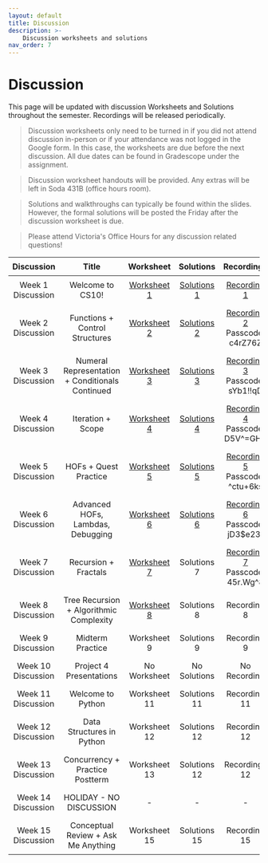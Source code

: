 ```yaml
---
layout: default
title: Discussion
description: >-
    Discussion worksheets and solutions
nav_order: 7
---
```


# Discussion

This page will be updated with discussion Worksheets and Solutions throughout the semester. Recordings will be released periodically.

> Discussion worksheets only need to be turned in if you did not attend discussion in-person or if your attendance was not logged in the Google form. In this case, the worksheets are due before the next discussion. All due dates can be found in Gradescope under the assignment. 

> Discussion worksheet handouts will be provided. Any extras will be left in Soda 431B (office hours room).

> Solutions and walkthroughs can typically be found within the slides. However, the formal solutions will be posted the Friday after the discussion worksheet is due.

> Please attend Victoria's Office Hours for any discussion related questions!

<style>
  table {
    width: 100%;
    border-collapse: collapse;
  }
  th, td {
    text-align: center;
    padding: 8px;
  }
</style>

<table>
  <thead>
    <tr>
      <th>Discussion</th>
      <th>Title</th>
      <th>Worksheet</th>
      <th>Solutions</th>
      <th>Recordings</th>
      <th>Slides</th>
    </tr>
  </thead>
  <tbody>
    <tr>
      <td>Week 1 Discussion</td>
      <td>Welcome to CS10!</td>
      <td><a href="https://docs.google.com/document/d/1GwmYDp-1uJ4uQSHnT7njHEuB3As9f4Zu/edit?usp=sharing&ouid=106220240438634734707&rtpof=true&sd=true">Worksheet 1</a></td>
      <td><a href="https://docs.google.com/document/d/12rjkpdVLegsktfJMDQGZGVpIh0yqXIJU/edit?usp=sharing&ouid=106220240438634734707&rtpof=true&sd=true">Solutions 1</a></td>
      <td><a href="https://drive.google.com/drive/folders/1JN8NpOxVk_lWZ_Gkaw-A7hVon-EcAcwu?usp=sharing">Recording 1</a></td>
      <td><a href="https://docs.google.com/presentation/d/1BSoHMe8QN-09XX3Yt_cxDJi79Yk99BVhliWe1wfFcp8/edit?usp=sharing">Slides 1</a></td>
    </tr> 
    <tr>
      <td>Week 2 Discussion</td>
      <td>Functions + Control Structures</td>
      <td><a href="https://docs.google.com/document/d/1l4UlkjablKPeA7voDmu-CgFNGwjSkPv7/edit?usp=sharing&ouid=106220240438634734707&rtpof=true&sd=true">Worksheet 2</a></td>
      <td><a href="https://docs.google.com/document/d/1PasTyjnTPHlhhA7TSn0_vP7eSy9LRYrz/edit?usp=sharing&ouid=106220240438634734707&rtpof=true&sd=true">Solutions 2</a></td>
      <td><a href="https://berkeley.zoom.us/rec/share/CfdThlSdw4WaOo0SJjD70Ive4Sc2A63C5CuckpKLLkTocuEviLPVwpHflOjd64bE.bUDZOy0REcWsPj7k">
Recording 2</a><br/>Passcode: c4rZ76Z</td>
      <td><a href="https://docs.google.com/presentation/d/1t38xDPooeHmzZwIgcEVZtkP-Rd8NbkqQlz_SWPcccTM/edit?usp=sharing">Slides 2</a></td>
    </tr>
     <tr>
      <td>Week 3 Discussion</td>
      <td>Numeral Representation + Conditionals Continued</td>
      <td><a href="https://docs.google.com/document/d/1svo40V6A3TrxY9Zaz9WKPBifYS7G8tUa/edit?usp=sharing&ouid=106220240438634734707&rtpof=true&sd=true">Worksheet 3</a></td>
      <td><a href="https://docs.google.com/document/d/1q-2hNBxLBwNIc1rHYVyI1Km93F-IWs9w/edit?usp=sharing&ouid=106220240438634734707&rtpof=true&sd=true">Solutions 3</a></td>
      <td><a href="https://berkeley.zoom.us/rec/share/mZXtEpBlDOLkBWC3hUKtct5tRkwE3ItzqFG9rf5bGuK1d8SqOvAiYPDaVgIay1pa.6acfX8qDnWhE-mZJ">Recording 3</a><br/>Passcode: sYb1!!qD</td>
      <td><a href="https://docs.google.com/presentation/d/1wtV1TCFRCFbhIWyuJWiKbRcxUDmZI3IXH0TEw8Uoo6s/edit?usp=sharing">Slides 3</a></td>
    </tr>
    <tr>
      <td>Week 4 Discussion</td>
      <td>Iteration + Scope</td>
      <td><a href="https://docs.google.com/document/d/1ADyMALpPxa_2EcGO5ClYU6wD-G2zi2TB/edit?usp=sharing&ouid=106220240438634734707&rtpof=true&sd=true">Worksheet 4</a></td>
      <td><a href="https://docs.google.com/document/d/1YdqmYwgOJoXfTRNvStbj0KOJbG7r0NPM/edit?usp=sharing&ouid=106220240438634734707&rtpof=true&sd=true">Solutions 4</a></td>
      <td><a href="https://berkeley.zoom.us/rec/share/7sOSRhqh9yW5Zef67r2GM0vzbBM2rA7l_OMP0OoA9gNA7PDhUwxAgpNVd5SmVXX7.35V4Rz3CwIUTZf-c">Recording 4</a><br/>Passcode: D5V^=GH4</td>
      <td><a href="https://docs.google.com/presentation/d/18_9rL-cQsYlqUoZXc2wCvA-Op85fVfVmYdgfqll78lk/edit?usp=sharing">Slides 4</a></td>
    </tr>
    <tr>
      <td>Week 5 Discussion</td>
      <td>HOFs + Quest Practice</td>
      <td><a href="https://docs.google.com/document/d/15eF8ev0Ht4G2Ij_MvkJO0ow9Zb8i1Jws/edit?usp=sharing&ouid=106220240438634734707&rtpof=true&sd=true">Worksheet 5</a></td>
      <td><a href="https://docs.google.com/document/d/1xY8Qn7U1eJvSEZ01GbKicSV487WkNmdD/edit?usp=sharing&ouid=106220240438634734707&rtpof=true&sd=true">Solutions 5</a></td>
      <td><a href="https://berkeley.zoom.us/rec/share/in9Q4pphPo5KWUKS2jr4W0wQ_oSsWYwEO8lOpWgBYmzEnN3AQin30_Xn88AeOEG8.oTMgUKTjqONlUxsY">Recording 5</a><br/>Passcode: ^ctu+6ks</td>
      <td><a href="https://docs.google.com/presentation/d/1JRY_LnAHqvno8bP8MJBEBVZgJwSQ32qX6M0JkFMN3O8/edit?usp=drive_link">Slides 5</a></td>
    </tr>
    <tr>
      <td>Week 6 Discussion</td>
      <td>Advanced HOFs, Lambdas, Debugging</td>
      <td><a href="https://docs.google.com/document/d/1Q1HLIjJfhrw7qwXO80Jdv8dLkRY1YMn3/edit?usp=sharing&ouid=106220240438634734707&rtpof=true&sd=true">Worksheet 6</a></td>
      <td><a href="https://docs.google.com/document/d/1fD37mgnQoAIIUkeN_BYwy01UKMnCIOPO/edit?usp=sharing&ouid=106220240438634734707&rtpof=true&sd=true">Solutions 6</a></td>
<td><a href="https://berkeley.zoom.us/rec/share/rTMMmYH_a4fhM-bihf_Z1V20x9rsHB7Mt2atXB2aORGkyzPCKQNk-SwTvakSlLFk.rZAoCy8BZDF43chF">Recording 6</a><br/>Passcode: jD3$e23r</td>
      <td><a href="https://docs.google.com/presentation/d/1aHkPxNyFaCoNEIPg3-KM5UptxhI2AsqpRMlKgo_MFWI/edit?usp=sharing">Slides 6</a></td>
    </tr>
    <tr>
      <td>Week 7 Discussion</td>
      <td>Recursion + Fractals</td>
      <td><a href="https://docs.google.com/document/d/1olw_dEZpx7Zk0rdj3ecssCu6cldHZ7QX/edit?usp=sharing&ouid=106220240438634734707&rtpof=true&sd=true">Worksheet 7</a></td>
      <td>Solutions 7</td>
      <td><a href="https://berkeley.zoom.us/rec/share/ls-D13mtIeustZFUxU-Dj0ol2nyJ6xZcU7lyBksuW5kY3-AujV-60CeAY7gpMCuX.2c-JuU4HI1QxHUKe ">Recording 7</a><br/>Passcode: 45r.Wg^8</td>
      <td><a href="https://docs.google.com/presentation/d/1gx_cSQtd5qWckYtz5f01ayL95ZHig0honC5aS-4U-O0/edit?usp=sharing">Slides 7</a></td>
    </tr>
    <tr>
      <td>Week 8 Discussion </td>
      <td>Tree Recursion + Algorithmic Complexity</td>
      <td><a href="https://docs.google.com/document/d/1CG5KrPYyDkQ2D1GfAawvtVET_qdcdWua/edit?usp=sharing&ouid=106220240438634734707&rtpof=true&sd=true">Worksheet 8</a></td>
      <td>Solutions 8</td>
      <td>Recording 8</td>
      <td><a href="">Slides 8</a></td>
    </tr>
     <tr>
      <td>Week 9 Discussion</td>
      <td>Midterm Practice</td>
      <td>Worksheet 9</td>
      <td>Solutions 9</td>
      <td>Recording 9</td>
      <td>Slides 9</td>
    </tr>
    <tr>
    <td>Week 10 Discussion</td>
      <td>Project 4 Presentations</td>
      <td>No Worksheet</td>
      <td>No Solutions</td>
      <td>No Recording</td>
      <td>No Slides</td>
    </tr>
    <tr>
    <td>Week 11 Discussion</td>
      <td>Welcome to Python</td>
     <td>Worksheet 11</td>
      <td>Solutions 11</td>
      <td>Recording 11</td>
      <td>Slides 11</td>
    </tr>
    <tr>
    <td>Week 12 Discussion</td>
      <td>Data Structures in Python</td>
      <td>Worksheet 12</td>
      <td>Solutions 12</td>
      <td>Recording 12</td>
      <td>Slides 12</td>
    </tr>
    <tr>
    <td>Week 13 Discussion</td>
      <td>Concurrency + Practice Postterm</td>
      <td>Worksheet 13</td>
      <td>Solutions 12</td>
      <td>Recordings 12</td>
      <td>Slides 12</td>
    </tr>
    <tr>
    <td>Week 14 Discussion</td>
      <td>HOLIDAY - NO DISCUSSION</td>
      <td>-</td>
      <td>-</td>
      <td>-</td>
      <td>-</td>
    </tr>
    <tr>
    <td>Week 15 Discussion</td>
      <td>Conceptual Review + Ask Me Anything</td>
      <td>Worksheet 15</td>
      <td>Solutions 15</td>
      <td>Recording 15</td>
      <td>Slides 15</td>
    </tr>
  </tbody>
</table>























